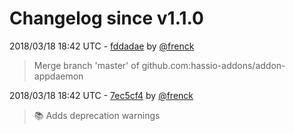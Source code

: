 # Changelog since v1.1.0

2018/03/18 18:42 UTC - [fddadae](https://github.com/hassio-addons/addon-appdaemon/commit/fddadaec3d4bfa623c6a8e37efc7ba711ae3f9d1) by [@frenck](https://github.com/frenck)
> Merge branch 'master' of github.com:hassio-addons/addon-appdaemon 

2018/03/18 18:42 UTC - [7ec5cf4](https://github.com/hassio-addons/addon-appdaemon/commit/7ec5cf4575492805df2991d5101be2be9bf8b8b7) by [@frenck](https://github.com/frenck)
> :books: Adds deprecation warnings 


